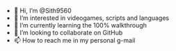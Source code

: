 - 👋 Hi, I’m @Sith9560
- 👀 I’m interested in videogames, scripts and languages
- 🌱 I’m currently learning the 100% walkthrough
- 💞️ I’m looking to collaborate on GitHub
- 📫 How to reach me in my personal g-mail

<!---
Sith9560/Sith9560 is a ✨ special ✨ repository because its `README.md` (this file) appears on your GitHub profile.
You can click the Preview link to take a look at your changes.
--->
